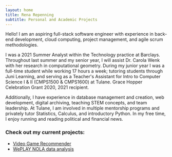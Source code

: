 ```yaml
---
layout: home
title: Rena Repenning
subtitle: Personal and Academic Projects
---
```


Hello! I am an aspiring full-stack software engineer with experience in back-end development, cloud computing, project management, and agile scrum methodologies.

I was a 2021 Summer Analyst within the Technology practice at Barclays. Throughout last summer and my senior year, I will assist Dr. Carola Wenk with her research in computational geometry. During my junior year I was a full-time student while working 17 hours a week; tutoring students through Juni Learning, and serving as a Teacher's Assistant for Intro to Computer Science I & II (CMPS1500 & CMPS1600) at Tulane. Grace Hopper Celebration Grant 2020, 2021 recipient.

Additionally, I have experience in database management and creation, web development, digital archiving, teaching STEM concepts, and team leadership. At Tulane, I am involved in multiple mentorship programs and privately tutor Statistics, Calculus, and introductory Python. In my free time, I enjoy running and reading political and financial news.



### Check out my current projects:
* [Video Game Recommender](https://www.renarepenning.com/VideoGameRecommender/)
* [WePLAY NOLA data analysis](https://www.renarepenning.com/weplaynoladata/)


